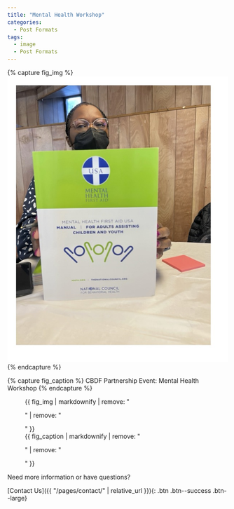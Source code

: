 ```yaml
---
title: "Mental Health Workshop"
categories:
  - Post Formats
tags:
  - image
  - Post Formats
---
```


{% capture fig_img %}
[![CBDF Reading and Wellness Festival](/assets/images/mental-health.jpg)](https://communityblueprintdevelopment.org)
{% endcapture %}

{% capture fig_caption %}
CBDF Partnership Event: Mental Health Workshop
{% endcapture %}

<figure>
  {{ fig_img | markdownify | remove: "<p>" | remove: "</p>" }}
  <figcaption>{{ fig_caption | markdownify | remove: "<p>" | remove: "</p>" }}</figcaption>
</figure>

Need more information or have questions?

[Contact Us]({{ "/pages/contact/" | relative_url }}){: .btn .btn--success .btn--large}




